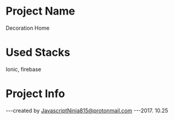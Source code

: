 # Project Name
Decoration Home

# Used Stacks
Ionic, firebase

# Project Info
 ---created by JavascriptNinja815@protonmail.com
 ---2017. 10.25
